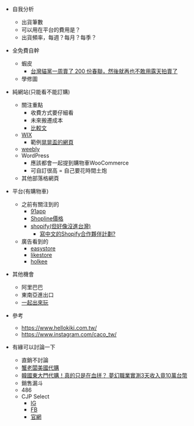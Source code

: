 - 自我分析
    - 出貨筆數
    - 可以用在平台的費用是？
    - 出貨頻率，每週？每月？每季？

- 全免費自幹
    - 蝦皮
        - [台灣貓黨一周賣了 200 份春聯，然後就再也不敢用露天拍賣了](https://www.inside.com.tw/article/18787-Cat-Party-Taiwan-will-not-dare-to-use-ruten)
    - 學修圖

- 純網站(只能看不能訂購)
    - 關注重點
        - 收費方式要仔細看
        - 未來搬遷成本
        - [比較文](https://www.likestore.tw/likeschool/e-commerce/%E7%B6%B2%E8%B7%AF%E9%96%8B%E5%BA%97%E5%B9%B3%E5%8F%B0%E8%A9%95%E6%AF%94/)
    - [WIX](https://zh.wix.com/upgrade/website)
        - 範例[晃晃盃的網頁](https://kesqur.wixsite.com/huang11)
    - [weebly](https://www.weebly.com/pricing)
    - WordPress
        - 應該都會一起提到購物車WooCommerce
        - 可自訂很高 = 自己要花時間土炮
    - 其他部落格網頁

- 平台(有購物車)
    - 之前有關注到的
        - [91app](https://www.91app.com/ecommerce/)
        - [Shopline價格](https://shopline.tw/about/pricing)
        - [shopify(但好像沒進台灣)](https://www.shopify.com/pricing)
            - [寫中文的Shopify合作夥伴計劃?](https://www.shopify.com/become-a-partner?record_id=36&preview=44beafe7c5a132d847aa9ea2936928b6&utm_source=googlesearch&utm_medium=cpc&utm_campaign=partner_ag&utm_term=design&utm_content=marketing2&gclid=CjwKCAiA98TxBRBtEiwAVRLqu7BgBdLqmJSdQodqJlkVCROzQaEfCvAzKCrubLf2T1slIzetb9t5dBoCxa8QAvD_BwE)
    - 廣告看到的
        - [easystore](https://www.easystore.co/zh-tw/pricing)
        - [likestore](https://www.likestore.tw/comparison/)
        - [holkee](https://www.holkee.com/)

- 其他機會
    - 阿里巴巴
    - 東南亞進出口
    - [一起出來玩](https://www.facebook.com/groups/17gonplay/)

- 參考
    - https://www.hellokiki.com.tw/
    - https://www.instagram.com/caco_tw/

- 有緣可以討論一下
    - 直銷不討論
    - [蟹老闆美國代購](https://www.instagram.com/boss_crab/?hl=zh-tw)
    - [韓國東大門代購！真的只是在血拼？ 夢幻職業實測3天收入竟10萬台幣](https://www.facebook.com/watch/?v=793934831113395)
    - 銷售漏斗
    - 486
    - CJP Select 
        - [IG](https://www.instagram.com/cjp_select_shop/)
        - [FB](https://www.facebook.com/cjpselect/)
        - [官網](https://www.cjp-select.com/pages/about-cjpselect)